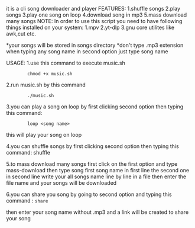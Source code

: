 it is a cli song downloader and player
FEATURES:
            1.shuffle songs
            2.play songs
            3.play one song on loop
            4.download song in mp3 
            5.mass download many songs
NOTE:
In order to use this script you need to have following things installed on your system: 
1.mpv
2.yt-dlp
3.gnu core utilites like awk,cut etc.

*your songs will be stored in songs directory
*don't type .mp3 extension when typing any song name in second option just type song name 

USAGE:
1.use this command to execute music.sh

            chmod +x music.sh

2.run music.sh by this command
         
            ./music.sh
          

3.you can play a song on loop by first clicking second option then typing this command: 

            loop <song name> 
            
  this will play your song on loop
 
4.you can shuffle songs by first clicking second option then typing this command:
            shuffle

5.to mass download many songs first click on the first option and type mass-download then type song first song name in first line the second one in second line write your all songs name line by line in a file then enter the file name and your songs will be downloaded

6.you can share you song by going to second option and typing this command :
            ```share```
            
 then enter your song name without .mp3 and a link will be created to share your song
